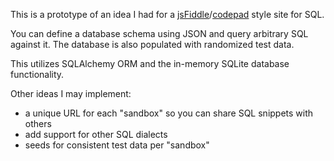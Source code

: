 This is a prototype of an idea I had for a [jsFiddle](http://jsfiddle.net/)/[codepad](http://codepad.org/) style site for SQL. 

You can define a database schema using JSON and query arbitrary SQL against it. The database is also populated with randomized test data. 

This utilizes SQLAlchemy ORM and the in-memory SQLite database functionality.

Other ideas I may implement:

  * a unique URL for each "sandbox" so you can share SQL snippets with others
  * add support for other SQL dialects
  * seeds for consistent test data per "sandbox"

